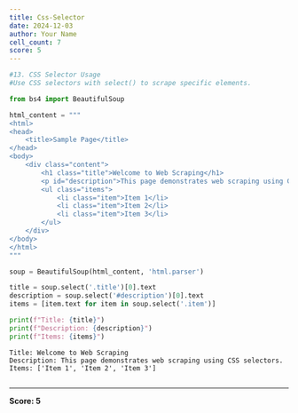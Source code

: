 ```yaml
---
title: Css-Selector
date: 2024-12-03
author: Your Name
cell_count: 7
score: 5
---
```


```python
#13. CSS Selector Usage
#Use CSS selectors with select() to scrape specific elements.
```


```python
from bs4 import BeautifulSoup
```


```python
html_content = """
<html>
<head>
    <title>Sample Page</title>
</head>
<body>
    <div class="content">
        <h1 class="title">Welcome to Web Scraping</h1>
        <p id="description">This page demonstrates web scraping using CSS selectors.</p>
        <ul class="items">
            <li class="item">Item 1</li>
            <li class="item">Item 2</li>
            <li class="item">Item 3</li>
        </ul>
    </div>
</body>
</html>
"""
```


```python
soup = BeautifulSoup(html_content, 'html.parser')
```


```python
title = soup.select('.title')[0].text
description = soup.select('#description')[0].text
items = [item.text for item in soup.select('.item')]
```


```python
print(f"Title: {title}")
print(f"Description: {description}")
print(f"Items: {items}")
```

    Title: Welcome to Web Scraping
    Description: This page demonstrates web scraping using CSS selectors.
    Items: ['Item 1', 'Item 2', 'Item 3']



```python

```


---
**Score: 5**
